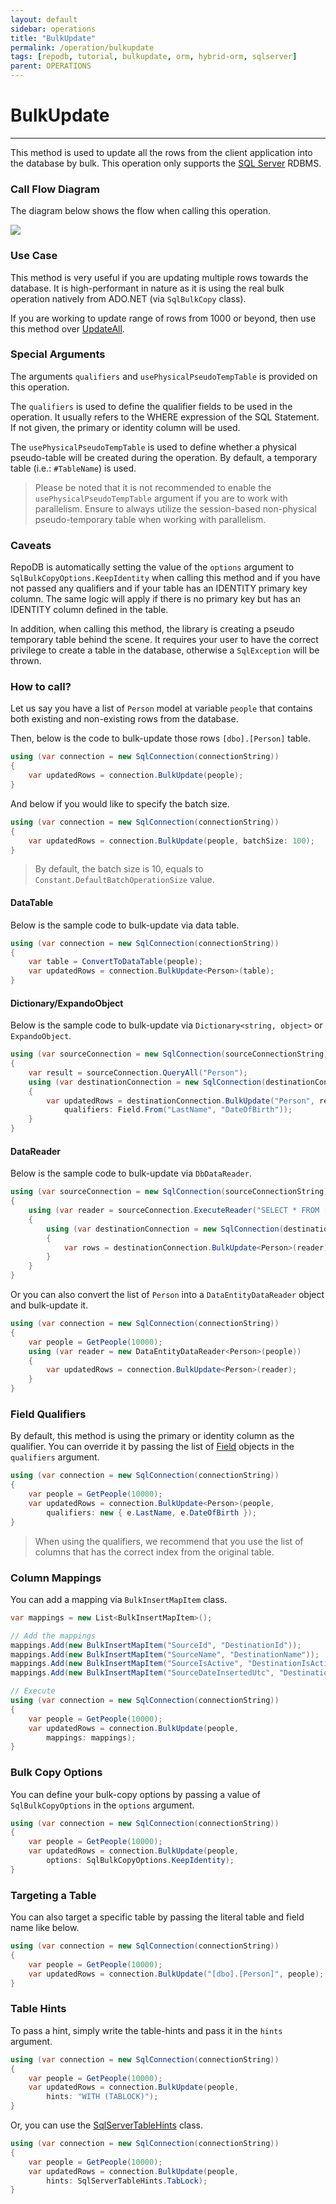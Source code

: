 ```yaml
---
layout: default
sidebar: operations
title: "BulkUpdate"
permalink: /operation/bulkupdate
tags: [repodb, tutorial, bulkupdate, orm, hybrid-orm, sqlserver]
parent: OPERATIONS
---
```


# BulkUpdate

---

This method is used to update all the rows from the client application into the database by bulk. This operation only supports the [SQL Server](https://www.nuget.org/packages/RepoDb.SqlServer.BulkOperations) RDBMS.

### Call Flow Diagram

The diagram below shows the flow when calling this operation.

<img src="../../assets/images/site/bulkupdate.svg" />

### Use Case

This method is very useful if you are updating multiple rows towards the database. It is high-performant in nature as it is using the real bulk operation natively from ADO.NET (via `SqlBulkCopy` class).

If you are working to update range of rows from 1000 or beyond, then use this method over [UpdateAll](/operation/updateall).

### Special Arguments

The arguments `qualifiers` and `usePhysicalPseudoTempTable` is provided on this operation.

The `qualifiers` is used to define the qualifier fields to be used in the operation. It usually refers to the WHERE expression of the SQL Statement. If not given, the primary or identity column will be used.

The `usePhysicalPseudoTempTable` is used to define whether a physical pseudo-table will be created during the operation. By default, a temporary table (i.e.: `#TableName`) is used.

> Please be noted that it is not recommended to enable the `usePhysicalPseudoTempTable` argument if you are to work with parallelism. Ensure to always utilize the session-based non-physical pseudo-temporary table when working with parallelism.

### Caveats

RepoDB is automatically setting the value of the `options` argument to `SqlBulkCopyOptions.KeepIdentity` when calling this method and if you have not passed any qualifiers and if your table has an IDENTITY primary key column. The same logic will apply if there is no primary key but has an IDENTITY column defined in the table.

In addition, when calling this method, the library is creating a pseudo temporary table behind the scene. It requires your user to have the correct privilege to create a table in the database, otherwise a `SqlException` will be thrown.

### How to call?

Let us say you have a list of `Person` model at variable `people` that contains both existing and non-existing rows from the database.

Then, below is the code to bulk-update those rows `[dbo].[Person]` table.

```csharp
using (var connection = new SqlConnection(connectionString))
{
    var updatedRows = connection.BulkUpdate(people);
}
```

And below if you would like to specify the batch size.

```csharp
using (var connection = new SqlConnection(connectionString))
{
    var updatedRows = connection.BulkUpdate(people, batchSize: 100);
}
```

> By default, the batch size is 10, equals to `Constant.DefaultBatchOperationSize` value.

#### DataTable

Below is the sample code to bulk-update via data table.

```csharp
using (var connection = new SqlConnection(connectionString))
{
    var table = ConvertToDataTable(people);
    var updatedRows = connection.BulkUpdate<Person>(table);
}
```

#### Dictionary/ExpandoObject

Below is the sample code to bulk-update via `Dictionary<string, object>` or `ExpandoObject`.

```csharp
using (var sourceConnection = new SqlConnection(sourceConnectionString))
{
    var result = sourceConnection.QueryAll("Person");
    using (var destinationConnection = new SqlConnection(destinationConnectionString))
    {
        var updatedRows = destinationConnection.BulkUpdate("Person", result,
            qualifiers: Field.From("LastName", "DateOfBirth"));
    }
}
```

#### DataReader

Below is the sample code to bulk-update via `DbDataReader`.

```csharp
using (var sourceConnection = new SqlConnection(sourceConnectionString))
{
    using (var reader = sourceConnection.ExecuteReader("SELECT * FROM [dbo].[Person] WHERE (IsActive = 1);"))
    {
        using (var destinationConnection = new SqlConnection(destinationConnectionString))
        {
            var rows = destinationConnection.BulkUpdate<Person>(reader);
        }
    }
}
```

Or you can also convert the list of `Person` into a `DataEntityDataReader` object and bulk-update it.

```csharp
using (var connection = new SqlConnection(connectionString))
{
    var people = GetPeople(10000);
    using (var reader = new DataEntityDataReader<Person>(people))
    {
        var updatedRows = connection.BulkUpdate<Person>(reader);
    }
}
```

### Field Qualifiers

By default, this method is using the primary or identity column as the qualifier. You can override it by passing the list of [Field](/class/field) objects in the `qualifiers` argument.

```csharp
using (var connection = new SqlConnection(connectionString))
{
    var people = GetPeople(10000);
    var updatedRows = connection.BulkUpdate<Person>(people,
        qualifiers: new { e.LastName, e.DateOfBirth });
}
```

> When using the qualifiers, we recommend that you use the list of columns that has the correct index from the original table.

### Column Mappings

You can add a mapping via `BulkInsertMapItem` class.

```csharp
var mappings = new List<BulkInsertMapItem>();

// Add the mappings
mappings.Add(new BulkInsertMapItem("SourceId", "DestinationId"));
mappings.Add(new BulkInsertMapItem("SourceName", "DestinationName"));
mappings.Add(new BulkInsertMapItem("SourceIsActive", "DestinationIsActive"));
mappings.Add(new BulkInsertMapItem("SourceDateInsertedUtc", "DestinationDateInsertedUtc"));

// Execute
using (var connection = new SqlConnection(connectionString))
{
    var people = GetPeople(10000);
    var updatedRows = connection.BulkUpdate(people,
        mappings: mappings);
}
```

### Bulk Copy Options

You can define your bulk-copy options by passing a value of `SqlBulkCopyOptions` in the `options` argument.

```csharp
using (var connection = new SqlConnection(connectionString))
{
    var people = GetPeople(10000);
    var updatedRows = connection.BulkUpdate(people,
        options: SqlBulkCopyOptions.KeepIdentity);
}
```

### Targeting a Table

You can also target a specific table by passing the literal table and field name like below.

```csharp
using (var connection = new SqlConnection(connectionString))
{
    var people = GetPeople(10000);
    var updatedRows = connection.BulkUpdate("[dbo].[Person]", people);
}
```

### Table Hints

To pass a hint, simply write the table-hints and pass it in the `hints` argument.

```csharp
using (var connection = new SqlConnection(connectionString))
{
    var people = GetPeople(10000);
    var updatedRows = connection.BulkUpdate(people,
        hints: "WITH (TABLOCK)");
}
```

Or, you can use the [SqlServerTableHints](/class/sqlservertablehints) class.

```csharp
using (var connection = new SqlConnection(connectionString))
{
    var people = GetPeople(10000);
    var updatedRows = connection.BulkUpdate(people,
        hints: SqlServerTableHints.TabLock);
}
```
